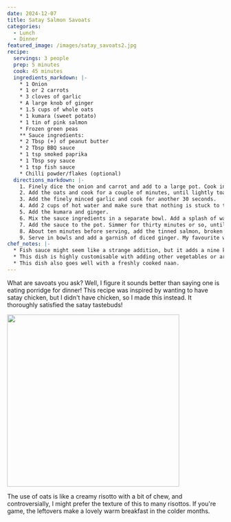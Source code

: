```yaml
---
date: 2024-12-07
title: Satay Salmon Savoats
categories:
  - Lunch
  - Dinner
featured_image: /images/satay_savoats2.jpg
recipe:
  servings: 3 people
  prep: 5 minutes
  cook: 45 minutes
  ingredients_markdown: |-
    * 1 Onion
    * 1 or 2 carrots
    * 3 cloves of garlic
    * A large knob of ginger
    * 1.5 cups of whole oats
    * 1 kumara (sweet potato)
    * 1 tin of pink salmon
    * Frozen green peas
    ** Sauce ingredients:
    * 2 Tbsp (+) of peanut butter
    * 2 Tbsp BBQ sauce
    * 1 tsp smoked paprika
    * 1 Tbsp soy sauce
    * 1 tsp fish sauce
    * Chilli powder/flakes (optional)
  directions_markdown: |-
    1. Finely dice the onion and carrot and add to a large pot. Cook in a splash of oil until soft.
    2. Add the oats and cook for a couple of minutes, until lightly toasted.
    3. Add the finely minced garlic and cook for another 30 seconds. 
    4. Add 2 cups of hot water and make sure that nothing is stuck to the bottom of the pot.
    5. Add the kumara and ginger.
    6. Mix the sauce ingredients in a separate bowl. Add a splash of water to get a liquidy consistency; if the sauce is too dry when adding it, the peanut butter might clump instead of evenly dispersing through the savoats.
    7. Add the sauce to the pot. Simmer for thirty minutes or so, until the oats are tender and the kumara is soft. Check the consistency reasonably frequently (also so it doesn't stick) and add extra water as required. There should be a nice thick sauce in the final dish.
    8. About ten minutes before serving, add the tinned salmon, broken into nice chunks. This shouldn't be added too early, else it will disintegrate too much into the sauce.
    9. Serve in bowls and add a garnish of diced ginger. My favourite way to serve this is with a dollop of greek yoghurt and toasted pumpkin seeds.
chef_notes: |-
  * Fish sauce might seem like a strange addition, but it adds a nine kick of umami. Leave this out if you think this step is a bit fishy.
  * This dish is highly customisable with adding other vegetables or aromatics. I have enjoyed adding cpasicum, spring onions, mushrooms, and cooked beetroot in some iterations.
  * This dish also goes well with a freshly cooked naan.
---
```


What are savoats you ask? Well, I figure it sounds better than saying one is eating porridge for dinner! This recipe was inspired by wanting
to have satay chicken, but I didn't have chicken, so I made this instead. It thoroughly satisfied the satay tastebuds!

<img src="{{site.baseurl}}/images/satay_savoats3.jpg" width="400"/>

The use of oats is like a creamy risotto with a bit of chew, and controversially, I might prefer the texture of this to many
risottos. If you're game, the leftovers make a lovely warm breakfast in the colder months.
